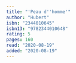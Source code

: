 ```yaml
---
title: "'Peau d''homme'"
author: "Hubert"
isbn: "2344010645"
isbn13: "9782344010648"
rating: 5
pages: 160
read: "2020-08-19"
added: "2020-08-19"
---
```


